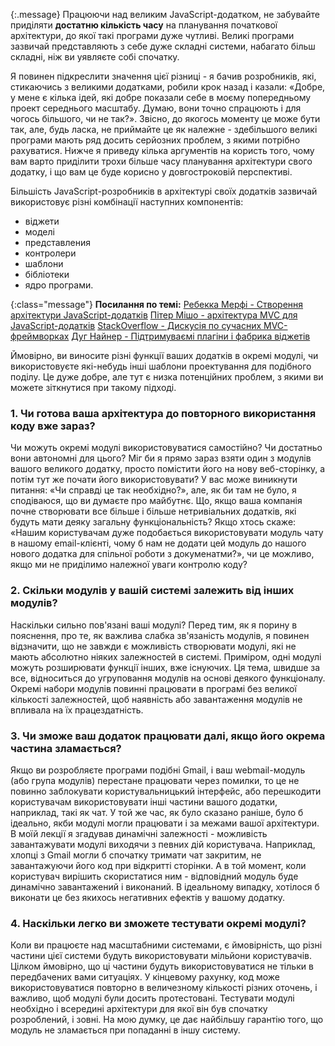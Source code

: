 <!-- ### Давайте обговоримо вашу існуючу архітектуру -->

{:.message}
Працюючи над великим JavaScript-додатком, не забувайте приділяти **достатню
кількість часу** на планування початкової архітектури, до якої такі
програми дуже чутливі. Великі програми зазвичай представляють
з себе дуже складні системи, набагато більш складні, ніж ви уявляєте
собі спочатку.

Я повинен підкреслити значення цієї різниці - я бачив розробників, які,
стикаючись з великими додатками, робили крок назад і казали: «Добре,
у мене є кілька ідей, які добре показали себе в моєму попередньому
проект середнього масштабу. Думаю, вони точно спрацюють і для чогось більшого,
чи не так?». Звісно, до якогось моменту це може бути так, але, будь ласка,
не приймайте це як належне - здебільшого великі програми мають ряд
досить серйозних проблем, з якими потрібно рахуватися. Нижче я приведу
кілька аргументів на користь того, чому вам варто приділити трохи більше часу
планування архітектури свого додатку, і що вам це буде корисно
у довгостроковій перспективі.

Більшість JavaScript-розробників в архітектурі своїх додатків зазвичай
використовує різні комбінації наступних компонентів:

*   віджети
*   моделі
*   представления
*   контролери
*   шаблони
*   бібліотеки
*   ядро програми.

{:class="message"}
**Посилання по темі:**
[Ребекка Мерфі - Створення архітектури JavaScript-додатків][1]
[Пітер Мішо - архітектура MVC для JavaScript-додатків][2]
[StackOverflow - Дискусія по сучасних MVC-фреймворках][3]
[Дуг Найнер - Підтримуваємі плагіни і фабрика віджетів][4]


Ймовірно, ви виносите різні функції ваших додатків в окремі модулі,
чи використовуєте які-небудь інші шаблони проектування для подібного
поділу. Це дуже добре, але тут є низка потенційних проблем,
з якими ви можете зіткнутися при такому підході.


### 1. Чи готова ваша архітектура до повторного використання коду вже зараз?

Чи можуть окремі модулі використовуватися самостійно? Чи достатньо вони
автономні для цього? Міг би я прямо зараз взяти один з модулів вашого великого
додатку, просто помістити його на нову веб-сторінку, а потім тут же почати
його використовувати? У вас може виникнути питання: «Чи справді це так
необхідно?», але, як би там не було, я сподіваюся, що ви думаєте про майбутнє. Що,
якщо ваша компанія почне створювати все більше і більше нетривіальних
додатків, які будуть мати деяку загальну функціональність? Якщо хтось
скаже: «Нашим користувачам дуже подобається використовувати модуль чату в нашому
email-клієнті, чому б нам не додати цей модуль до нашого нового додатка для
спільної роботи з докуменатми?», чи це можливо, якщо ми не приділимо
належної уваги контролю коду?


### 2. Скільки модулів у вашій системі залежить від інших модулів?

Наскільки сильно пов'язані ваші модулі? Перед тим, як я порину в пояснення,
про те, як важлива слабка зв'язаність модулів, я повинен відзначити, що не завжди є
можливість створювати модулі, які не мають абсолютно ніяких залежностей
в системі. Приміром, одні модулі можуть розширювати функції інших, вже існуючих.
Ця тема, швидше за все, відноситься до угруповання модулів на основі деякого
функціоналу. Окремі набори модулів повинні працювати в програмі без
великої кількості залежностей, щоб наявність або завантаження модулів
не впливала на їх працездатність.


### 3. Чи зможе ваш додаток працювати далі, якщо його окрема частина зламається?

Якщо ви розробляєте програми подібні Gmail, і ваш webmail-модуль (або
група модулів) перестане працювати через помилки, то це не повинно заблокувати
користувальницький інтерфейс, або перешкодити користувачам використовувати інші частини
вашого додатки, наприклад, такі як чат. У той же час, як було сказано
раніше, було б ідеально, якби модулі могли працювати і за межами вашої
архітектури. В моїй лекції я згадував динамічні залежності - можливість
завантажувати модулі виходячи з певних дій користувача. Наприклад,
хлопці з Gmail могли б спочатку тримати чат закритим, не завантажуючи його
код при відкритті сторінки. А в той момент, коли користувач вирішить
скористатися ним - відповідний модуль буде динамічно завантажений і
виконаний. В ідеальному випадку, хотілося б виконати це без якихось негативних
ефектів у вашому додатку.


### 4. Наскільки легко ви зможете тестувати окремі модулі?

Коли ви працюєте над масштабними системами, є ймовірність, що
різні частини цієї системи будуть використовувати мільйони користувачів.
Цілком ймовірно, що ці частини будуть використовуватися не тільки в передбачених
вами ситуаціях. У кінцевому рахунку, код може використовуватися повторно в величезному
кількості різних оточень, і важливо, щоб модулі були досить
протестовані. Тестувати модулі необхідно і всередині архітектури для якої
він був спочатку розроблений, і зовні. На мою думку, це дає найбільшу
гарантію того, що модуль не зламається при попаданні в іншу систему.

[1]: http://blog.rebeccamurphey.com/code-org-take-2-structuring-javascript-applic
[2]: http://michaux.ca/articles/mvc-architecture-for-javascript-applications
[3]: http://stackoverflow.com/questions/5112899/knockout-js-vs-backbone-js-vs
[4]: http://msdn.microsoft.com/en-us/scriptjunkie/ff706600
